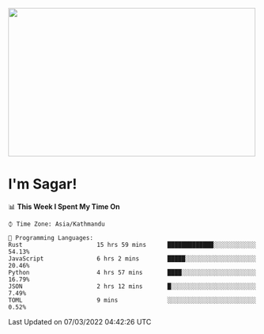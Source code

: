 
<img src="https://media.giphy.com/media/3ornk57KwDXf81rjWM/giphy.gif" width="500" height="300" frameBorder="0" class="giphy-embed" allowFullScreen></img>

#   I'm Sagar!

<!--START_SECTION:waka-->
📊 **This Week I Spent My Time On** 

```text
⌚︎ Time Zone: Asia/Kathmandu

💬 Programming Languages: 
Rust                     15 hrs 59 mins      █████████████░░░░░░░░░░░░   54.13% 
JavaScript               6 hrs 2 mins        █████░░░░░░░░░░░░░░░░░░░░   20.46% 
Python                   4 hrs 57 mins       ████░░░░░░░░░░░░░░░░░░░░░   16.79% 
JSON                     2 hrs 12 mins       █░░░░░░░░░░░░░░░░░░░░░░░░   7.49% 
TOML                     9 mins              ░░░░░░░░░░░░░░░░░░░░░░░░░   0.52%

```


 Last Updated on 07/03/2022 04:42:26 UTC
<!--END_SECTION:waka-->
